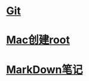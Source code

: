 # [Git](https://github.com/SsageParuders/HQ_Notes/blob/master/Git%E5%AD%A6%E4%B9%A0%E7%AC%94%E8%AE%B0.md)
# [Mac创建root](https://github.com/SsageParuders/HQ_Notes/blob/master/Mac%E5%88%9B%E5%BB%BAroot.md)
# [MarkDown笔记]()